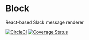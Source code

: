 # Block
React-based Slack message renderer

[![CircleCI](https://circleci.com/gh/kolyaventuri/block/tree/master.svg?style=svg)](https://circleci.com/gh/kolyaventuri/block/tree/master)
[![Coverage Status](https://coveralls.io/repos/github/kolyaventuri/block/badge.svg?branch=master)](https://coveralls.io/github/kolyaventuri/block?branch=master)
